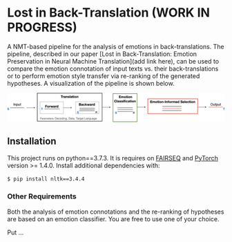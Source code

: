 # Lost in Back-Translation (WORK IN PROGRESS)

A NMT-based pipeline for the analysis of emotions in back-translations. The pipeline, described in our paper [Lost in Back-Translation:
Emotion Preservation in Neural Machine Translation](add link here), can be used to compare the emotion connotation of input texts vs. their back-translations 
or to perform emotion style transfer via re-ranking of the generated hypotheses. A visualization of the pipeline is shown below.

![procedure](fig/pipeline.png)

## Installation
This project runs on python==3.7.3. It is requires on [FAIRSEQ](https://fairseq.readthedocs.io/en/latest/) and [PyTorch](https://pytorch.org) version >= 1.4.0. Install additional dependencies with:

```sh
$ pip install nltk==3.4.4
```

### Other Requirements
Both the analysis of emotion connotations and the re-ranking of hypotheses are based on an emotion classifier. You are free to use one of your choice.

Put ...
